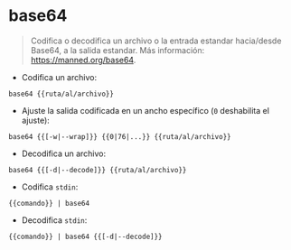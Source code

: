 # base64

> Codifica o decodifica un archivo o la entrada estandar hacia/desde Base64, a la salida estandar.
> Más información: <https://manned.org/base64>.

- Codifica un archivo:

`base64 {{ruta/al/archivo}}`

- Ajuste la salida codificada en un ancho específico (`0` deshabilita el ajuste):

`base64 {{[-w|--wrap]}} {{0|76|...}} {{ruta/al/archivo}}`

- Decodifica un archivo:

`base64 {{[-d|--decode]}} {{ruta/al/archivo}}`

- Codifica `stdin`:

`{{comando}} | base64`

- Decodifica `stdin`:

`{{comando}} | base64 {{[-d|--decode]}}`
